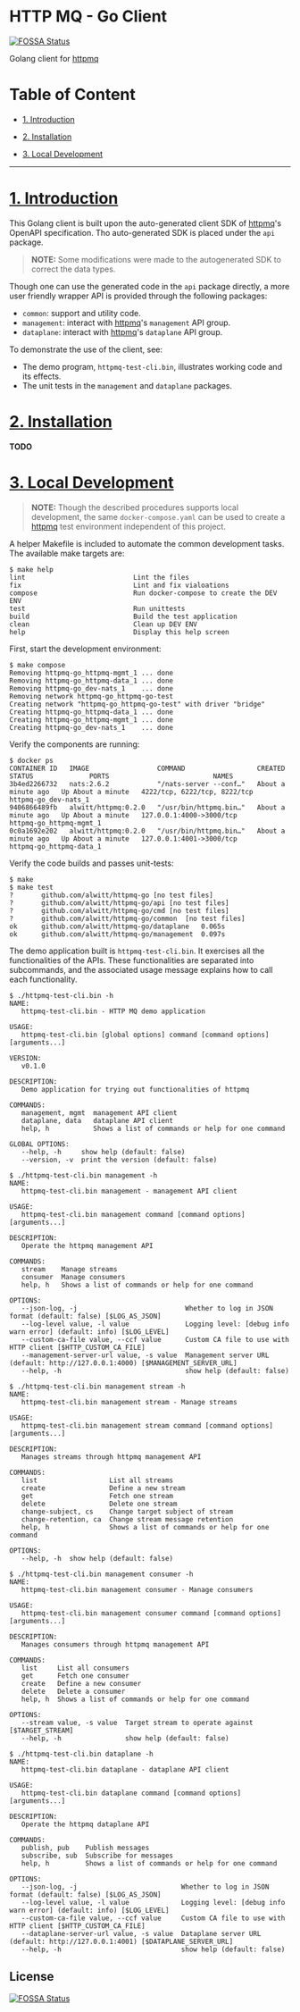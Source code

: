 # HTTP MQ - Go Client
[![FOSSA Status](https://app.fossa.com/api/projects/git%2Bgithub.com%2Falwitt%2Fhttpmq-go.svg?type=shield)](https://app.fossa.com/projects/git%2Bgithub.com%2Falwitt%2Fhttpmq-go?ref=badge_shield)


Golang client for [httpmq](https://github.com/alwitt/httpmq)

<!-- https://img.shields.io/badge/License-MIT-blue.svg -->

# Table of Content

- [1. Introduction](#1-introduction)

- [2. Installation](#2-installation)

- [3. Local Development](#3-local-development)

---

# [1. Introduction](#table-of-content)

This Golang client is built upon the auto-generated client SDK of [httpmq](https://github.com/alwitt/httpmq)'s OpenAPI specification. Tho auto-generated SDK is placed under the `api` package.

> **NOTE:** Some modifications were made to the autogenerated SDK to correct the data types.

Though one can use the generated code in the `api` package directly, a more user friendly wrapper API is provided through the following packages:

* `common`: support and utility code.
* `management`: interact with [httpmq](https://github.com/alwitt/httpmq)'s `management` API group.
* `dataplane`: interact with [httpmq](https://github.com/alwitt/httpmq)'s `dataplane` API group.

To demonstrate the use of the client, see:

* The demo program, `httpmq-test-cli.bin`, illustrates working code and its effects.
* The unit tests in the `management` and `dataplane` packages.

# [2. Installation](#table-of-content)

**TODO**

# [3. Local Development](#table-of-content)

> **NOTE:** Though the described procedures supports local development, the same `docker-compose.yaml` can be used to create a [httpmq](https://github.com/alwitt/httpmq) test environment independent of this project.

A helper Makefile is included to automate the common development tasks. The available make targets are:

```shell
$ make help
lint                           Lint the files
fix                            Lint and fix vialoations
compose                        Run docker-compose to create the DEV ENV
test                           Run unittests
build                          Build the test application
clean                          Clean up DEV ENV
help                           Display this help screen
```

First, start the development environment:

```shell
$ make compose
Removing httpmq-go_httpmq-mgmt_1 ... done
Removing httpmq-go_httpmq-data_1 ... done
Removing httpmq-go_dev-nats_1    ... done
Removing network httpmq-go_httpmq-go-test
Creating network "httpmq-go_httpmq-go-test" with driver "bridge"
Creating httpmq-go_httpmq-data_1 ... done
Creating httpmq-go_httpmq-mgmt_1 ... done
Creating httpmq-go_dev-nats_1    ... done
```

Verify the components are running:

```shell
$ docker ps
CONTAINER ID   IMAGE                 COMMAND                  CREATED              STATUS              PORTS                          NAMES
3b4ed2266732   nats:2.6.2            "/nats-server --conf…"   About a minute ago   Up About a minute   4222/tcp, 6222/tcp, 8222/tcp   httpmq-go_dev-nats_1
9406866489fb   alwitt/httpmq:0.2.0   "/usr/bin/httpmq.bin…"   About a minute ago   Up About a minute   127.0.0.1:4000->3000/tcp       httpmq-go_httpmq-mgmt_1
0c0a1692e202   alwitt/httpmq:0.2.0   "/usr/bin/httpmq.bin…"   About a minute ago   Up About a minute   127.0.0.1:4001->3000/tcp       httpmq-go_httpmq-data_1
```

Verify the code builds and passes unit-tests:

```shell
$ make
$ make test
?   	github.com/alwitt/httpmq-go	[no test files]
?   	github.com/alwitt/httpmq-go/api	[no test files]
?   	github.com/alwitt/httpmq-go/cmd	[no test files]
?   	github.com/alwitt/httpmq-go/common	[no test files]
ok  	github.com/alwitt/httpmq-go/dataplane	0.065s
ok  	github.com/alwitt/httpmq-go/management	0.097s
```

The demo application built is `httpmq-test-cli.bin`. It exercises all the functionalities of the APIs. These functionalities are separated into subcommands, and the associated usage message explains how to call each functionality.

```shell
$ ./httpmq-test-cli.bin -h
NAME:
   httpmq-test-cli.bin - HTTP MQ demo application

USAGE:
   httpmq-test-cli.bin [global options] command [command options] [arguments...]

VERSION:
   v0.1.0

DESCRIPTION:
   Demo application for trying out functionalities of httpmq

COMMANDS:
   management, mgmt  management API client
   dataplane, data   dataplane API client
   help, h           Shows a list of commands or help for one command

GLOBAL OPTIONS:
   --help, -h     show help (default: false)
   --version, -v  print the version (default: false)
```

```shell
$ ./httpmq-test-cli.bin management -h
NAME:
   httpmq-test-cli.bin management - management API client

USAGE:
   httpmq-test-cli.bin management command [command options] [arguments...]

DESCRIPTION:
   Operate the httpmq management API

COMMANDS:
   stream    Manage streams
   consumer  Manage consumers
   help, h   Shows a list of commands or help for one command

OPTIONS:
   --json-log, -j                           Whether to log in JSON format (default: false) [$LOG_AS_JSON]
   --log-level value, -l value              Logging level: [debug info warn error] (default: info) [$LOG_LEVEL]
   --custom-ca-file value, --ccf value      Custom CA file to use with HTTP client [$HTTP_CUSTOM_CA_FILE]
   --management-server-url value, -s value  Management server URL (default: http://127.0.0.1:4000) [$MANAGEMENT_SERVER_URL]
   --help, -h                               show help (default: false)
```

```shell
$ ./httpmq-test-cli.bin management stream -h
NAME:
   httpmq-test-cli.bin management stream - Manage streams

USAGE:
   httpmq-test-cli.bin management stream command [command options] [arguments...]

DESCRIPTION:
   Manages streams through httpmq management API

COMMANDS:
   list                  List all streams
   create                Define a new stream
   get                   Fetch one stream
   delete                Delete one stream
   change-subject, cs    Change target subject of stream
   change-retention, ca  Change stream message retention
   help, h               Shows a list of commands or help for one command

OPTIONS:
   --help, -h  show help (default: false)
```

```shell
$ ./httpmq-test-cli.bin management consumer -h
NAME:
   httpmq-test-cli.bin management consumer - Manage consumers

USAGE:
   httpmq-test-cli.bin management consumer command [command options] [arguments...]

DESCRIPTION:
   Manages consumers through httpmq management API

COMMANDS:
   list     List all consumers
   get      Fetch one consumer
   create   Define a new consumer
   delete   Delete a consumer
   help, h  Shows a list of commands or help for one command

OPTIONS:
   --stream value, -s value  Target stream to operate against [$TARGET_STREAM]
   --help, -h                show help (default: false)
```

```shell
$ ./httpmq-test-cli.bin dataplane -h
NAME:
   httpmq-test-cli.bin dataplane - dataplane API client

USAGE:
   httpmq-test-cli.bin dataplane command [command options] [arguments...]

DESCRIPTION:
   Operate the httpmq dataplane API

COMMANDS:
   publish, pub    Publish messages
   subscribe, sub  Subscribe for messages
   help, h         Shows a list of commands or help for one command

OPTIONS:
   --json-log, -j                          Whether to log in JSON format (default: false) [$LOG_AS_JSON]
   --log-level value, -l value             Logging level: [debug info warn error] (default: info) [$LOG_LEVEL]
   --custom-ca-file value, --ccf value     Custom CA file to use with HTTP client [$HTTP_CUSTOM_CA_FILE]
   --dataplane-server-url value, -s value  Dataplane server URL (default: http://127.0.0.1:4001) [$DATAPLANE_SERVER_URL]
   --help, -h                              show help (default: false)
```


## License
[![FOSSA Status](https://app.fossa.com/api/projects/git%2Bgithub.com%2Falwitt%2Fhttpmq-go.svg?type=large)](https://app.fossa.com/projects/git%2Bgithub.com%2Falwitt%2Fhttpmq-go?ref=badge_large)
